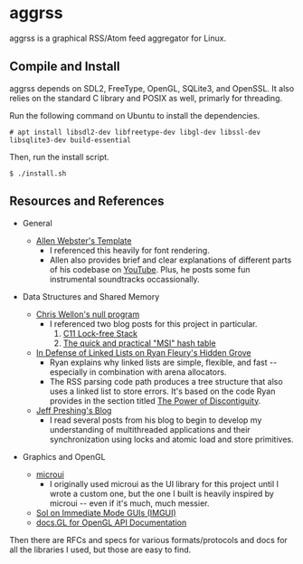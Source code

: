 # aggrss

aggrss is a graphical RSS/Atom feed aggregator for Linux.


## Compile and Install

aggrss depends on SDL2, FreeType, OpenGL, SQLite3, and OpenSSL. It also relies
on the standard C library and POSIX as well, primarly for threading.

Run the following command on Ubuntu to install the dependencies.

```
# apt install libsdl2-dev libfreetype-dev libgl-dev libssl-dev libsqlite3-dev build-essential
```

Then, run the install script.

```
$ ./install.sh
```


## Resources and References

- General
  - [Allen Webster's Template](https://git.mr4th.com/Mr4th/mr4th.git/)
    - I referenced this heavily for font rendering.
    - Allen also provides brief and clear explanations of different parts of
    his codebase on [YouTube](https://www.youtube.com/@Mr4thProgramming). Plus,
    he posts some fun instrumental soundtracks occassionally.

- Data Structures and Shared Memory
  - [Chris Wellon's null program](https://nullprogram.com/)
    - I referenced two blog posts for this project in particular.
      1. [C11 Lock-free Stack](https://nullprogram.com/blog/2014/09/02/)
      2. [The quick and practical "MSI" hash table](https://nullprogram.com/blog/2022/08/08/)
  - [In Defense of Linked Lists on Ryan Fleury's Hidden Grove](https://www.rfleury.com/p/in-defense-of-linked-lists)
    - Ryan explains why linked lists are simple, flexible, and fast --
    especially in combination with arena allocators.
    - The RSS parsing code path produces a tree structure that also uses a
    linked list to store errors. It's based on the code Ryan provides in the
    section titled [The Power of Discontiguity](https://www.rfleury.com/i/75476949/the-power-of-discontiguity).
  - [Jeff Preshing's Blog](https://preshing.com/)
    - I read several posts from his blog to begin to develop my understanding of
    multithreaded applications and their synchronization using locks and atomic
    load and store primitives.

- Graphics and OpenGL
  - [microui](https://github.com/rxi/microui/)
    - I originally used microui as the UI library for this project until I
    wrote a custom one, but the one I built is heavily inspired by microui --
    even if it's much, much messier.
  - [Sol on Immediate Mode GUIs (IMGUI)](https://solhsa.com/imgui/index.html)
  - [docs.GL for OpenGL API Documentation](https://docs.gl/)

Then there are RFCs and specs for various formats/protocols and docs for all
the libraries I used, but those are easy to find.
